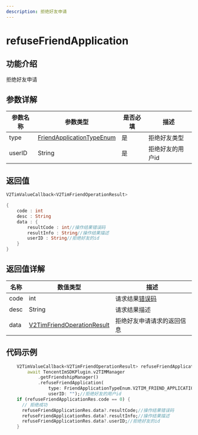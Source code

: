 ```yaml
---
description: 拒绝好友申请
---
```


# refuseFriendApplication

## 功能介绍

拒绝好友申请

## 参数详解

| 参数名称   | 参数类型                                          | 是否必填 | 描述        |
| ------ | --------------------------------------------- | ---- | --------- |
| type   | [FriendApplicationTypeEnum](broken-reference) | 是    | 拒绝好友类型    |
| userID | String                                        | 是    | 拒绝好友的用户id |

## 返回值

```dart
V2TimValueCallback<V2TimFriendOperationResult>

{
    code : int
    desc : String
    data : {
        resultCode : int//操作结果错误码
        resultInfo : String//操作结果描述
        userID : String//拒绝好友的id
    }
}
```

## 返回值详解

| 名称   | 数值类型                                           | 描述                                                             |
| ---- | ---------------------------------------------- | -------------------------------------------------------------- |
| code | int                                            | 请求结果[错误码](https://cloud.tencent.com/document/product/269/1671) |
| desc | String                                         | 请求结果描述                                                         |
| data | [V2TimFriendOperationResult](broken-reference) | 拒绝好友申请请求的返回信息                                                  |

## 代码示例  &#x20;

```dart
    V2TimValueCallback<V2TimFriendOperationResult> refuseFriendApplicationRes =
        await TencentImSDKPlugin.v2TIMManager
            .getFriendshipManager()
            .refuseFriendApplication(
                type: FriendApplicationTypeEnum.V2TIM_FRIEND_APPLICATION_BOTH,//拒绝好友类型
                userID: "");//拒绝好友的用户id
    if (refuseFriendApplicationRes.code == 0) {
      // 拒绝成功
      refuseFriendApplicationRes.data?.resultCode;//操作结果错误码
      refuseFriendApplicationRes.data?.resultInfo;//操作结果描述
      refuseFriendApplicationRes.data?.userID;//拒绝好友的id
    }
```
